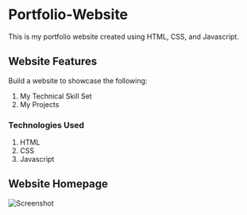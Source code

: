# Portfolio-Website

This is my portfolio website created using HTML, CSS, and Javascript.

## Website Features

Build a website to showcase the following:
<ol>
  <li>My Technical Skill Set</li>
  <li>My Projects</li>
</ol>

### Technologies Used
<ol>
  <li>HTML</li>
  <li>CSS</li>
  <li>Javascript</li>
</ol>


## Website Homepage

![Screenshot](https://github.com/vaishnavi1402/Portfolio-Website/assets/106546705/45794ea1-e3eb-4b28-82aa-7ec1499702c5)
